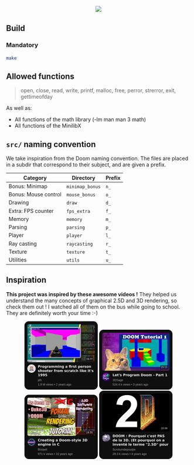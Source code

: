 <div align="center">
	<img src="https://github.com/ayogun/42-project-badges/raw/main/covers/cover-cub3d.png" />
</div>

## Build

### Mandatory

```sh
make
```

## Allowed functions

> open, close, read, write,
> printf, malloc, free, perror,
> strerror, exit, gettimeofday

As well as:

-   All functions of the math library (-lm man man 3 math)
-   All functions of the MinilibX

## `src/` naming convention

We take inspiration from the Doom naming convention. The files are placed in a subdir that correspond to their subject,
and are given a prefix.

| Category | Directory | Prefix |
| -- | -- | -- |
| Bonus: Minimap  | `minimap_bonus` | `n_` |
| Bonus: Mouse control  | `mouse_bonus` | `o_` |
| Drawing  | `draw` | `d_` |
| Extra: FPS counter  | `fps_extra` | `f_` |
| Memory  | `memory` | `m_` |
| Parsing  | `parsing` | `p_` |
| Player  | `player` | `l_` |
| Ray casting | `raycasting` | `r_` |
| Texture  | `texture` | `t_` |
| Utilities | `utils` | `u_` |

## Inspiration

**This project was inspired by these awesome videos !** They helped us understand the many concepts of graphical 2.5D and 3D rendering, so check them out !
I watched all of them on the bus while going to school. They are definitely worth your time :-)

<!-- Centered video cards -->
<p align="center">
  <a href="https://www.youtube.com/watch?v=fSjc8vLMg8c"><img src=".github/assets/vid_jdh.png" width="200" /></a>
  <a href="https://www.youtube.com/watch?v=gYRrGTC7GtA"><img src=".github/assets/vid_3dsage.png" width="200" /></a>
  <a href="https://www.youtube.com/watch?v=HQYsFshbkYw"><img src=".github/assets/vid_bisqwit.png" width="200" /></a>
  <a href="https://www.youtube.com/watch?v=VxoWl8w2eTw"><img src=".github/assets/vid_scrotumdepoulpe.png" width="200" /></a>
</p>